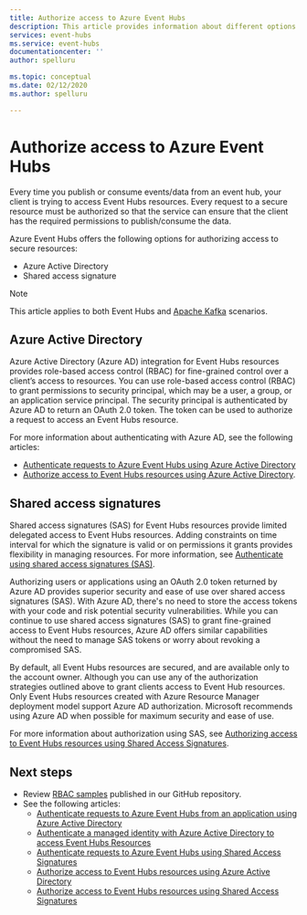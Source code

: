 ```yaml
---
title: Authorize access to Azure Event Hubs
description: This article provides information about different options for authorizing access to Azure Event Hubs resources. 
services: event-hubs
ms.service: event-hubs
documentationcenter: ''
author: spelluru

ms.topic: conceptual
ms.date: 02/12/2020
ms.author: spelluru

---
```

# Authorize access to Azure Event Hubs
Every time you publish or consume events/data from an event hub, your client is trying to access Event Hubs resources. Every request to a secure resource must be authorized so that the service can ensure that the client has the required permissions to publish/consume the data. 

Azure Event Hubs offers the following options for authorizing access to secure resources:

- Azure Active Directory
- Shared access signature

> [!NOTE]
> This article applies to both Event Hubs and [Apache Kafka](event-hubs-for-kafka-ecosystem-overview.md) scenarios. 

## Azure Active Directory
Azure Active Directory (Azure AD) integration for Event Hubs resources provides role-based access control (RBAC) for fine-grained control over a client’s access to resources. You can use role-based access control (RBAC) to grant permissions to security principal, which may be a user, a group, or an application service principal. The security principal is authenticated by Azure AD to return an OAuth 2.0 token. The token can be used to authorize a request to access an Event Hubs resource.

For more information about authenticating with Azure AD, see the following articles:

- [Authenticate requests to Azure Event Hubs using Azure Active Directory](authenticate-application.md)
- [Authorize access to Event Hubs resources using Azure Active Directory](authorize-access-azure-active-directory.md).

## Shared access signatures 
Shared access signatures (SAS) for Event Hubs resources provide limited delegated access to Event Hubs resources. Adding constraints on time interval for which the signature is valid or on permissions it grants provides flexibility in managing resources. For more information, see [Authenticate using shared access signatures (SAS)](authenticate-shared-access-signature.md). 

Authorizing users or applications using an OAuth 2.0 token returned by Azure AD provides superior security and ease of use over shared access signatures (SAS). With Azure AD, there's no need to store the access tokens with your code and risk potential security vulnerabilities. While you can continue to use shared access signatures (SAS) to grant fine-grained access to Event Hubs resources, Azure AD offers similar capabilities without the need to manage SAS tokens or worry about revoking a compromised SAS. 

By default, all Event Hubs resources are secured, and are available only to the account owner. Although you can use any of the authorization strategies outlined above to grant clients access to Event Hub resources. Only Event Hubs resources created with Azure Resource Manager deployment model support Azure AD authorization. Microsoft recommends using Azure AD when possible for maximum security and ease of use.

For more information about authorization using SAS, see [Authorizing access to Event Hubs resources using Shared Access Signatures](authorize-access-shared-access-signature.md).

## Next steps
- Review [RBAC samples](https://github.com/Azure/azure-event-hubs/tree/master/samples/DotNet/Microsoft.Azure.EventHubs/Rbac) published in our GitHub repository. 
- See the following articles:
    - [Authenticate requests to Azure Event Hubs from an application using Azure Active Directory](authenticate-application.md)
    - [Authenticate a managed identity with Azure Active Directory to access Event Hubs Resources](authenticate-managed-identity.md)
    - [Authenticate requests to Azure Event Hubs using Shared Access Signatures](authenticate-shared-access-signature.md)
    - [Authorize access to Event Hubs resources using Azure Active Directory](authorize-access-azure-active-directory.md)
    - [Authorize access to Event Hubs resources using Shared Access Signatures](authorize-access-shared-access-signature.md)

